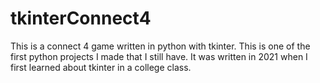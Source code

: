 # tkinterConnect4
This is a connect 4 game written in python with tkinter.
This is one of the first python projects I made that I still have. It was written in 2021 when I first learned about tkinter in a college class.
